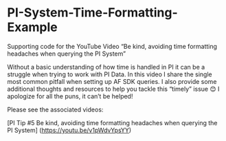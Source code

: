 # PI-System-Time-Formatting-Example
Supporting code for the YouTube Video “Be kind, avoiding time formatting headaches when querying the PI System” 

Without a basic understanding of how time is handled in PI it can be a struggle when trying to work with PI Data. In this video I share the single most common pitfall when setting up AF SDK queries. I also provide some additional thoughts and resources to help you tackle this “timely” issue 😊 I apologize for all the puns, it can’t be helped!

Please see the associated videos:

[PI Tip #5 Be kind, avoiding time formatting headaches when querying the PI System] (https://youtu.be/v1pWdvYpsYY)
